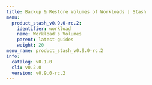 ```yaml
---
title: Backup & Restore Volumes of Workloads | Stash
menu:
  product_stash_v0.9.0-rc.2:
    identifier: workload
    name: Workload's Volumes
    parent: latest-guides
    weight: 20
menu_name: product_stash_v0.9.0-rc.2
info:
  catalog: v0.1.0
  cli: v0.2.0
  version: v0.9.0-rc.2
---
```


